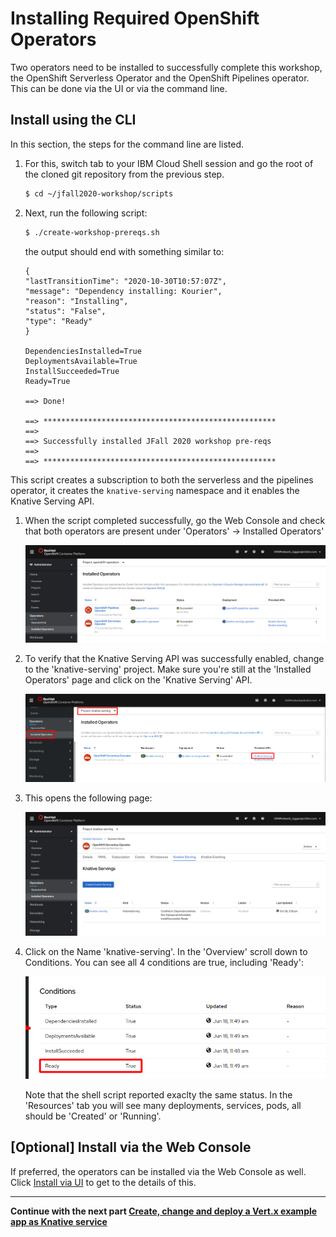 # Installing Required OpenShift Operators 

Two operators need to be installed to successfully complete this workshop, the OpenShift Serverless Operator and the OpenShift Pipelines operator. This can be done via the UI or via the command line. 


## Install using the CLI
In this section, the steps for the command line are listed. 

1. For this, switch tab to your IBM Cloud Shell session and go the root of the cloned git repository from the previous step.

   ```bash 
   $ cd ~/jfall2020-workshop/scripts
   ```

1. Next, run the following script:

   ```bash
   $ ./create-workshop-prereqs.sh
   ```
   
   the output should end with something similar to:

   ```
   {
   "lastTransitionTime": "2020-10-30T10:57:07Z",
   "message": "Dependency installing: Kourier",
   "reason": "Installing",
   "status": "False",
   "type": "Ready"
   }

   DependenciesInstalled=True
   DeploymentsAvailable=True
   InstallSucceeded=True
   Ready=True

   ==> Done!

   ==> ****************************************************
   ==> 
   ==> Successfully installed JFall 2020 workshop pre-reqs
   ==> 
   ==> ****************************************************
   ```

This script creates a subscription to both the serverless and the pipelines operator, it creates the `knative-serving` namespace and it enables the Knative Serving API.

1. When the script completed successfully, go the Web Console and check that both operators are present under 'Operators' -> Installed Operators'
   
   ![op status](images/ops-status.png) 

1. To verify that the Knative Serving API was successfully enabled, change to the 'knative-serving' project. Make sure you're still at the 'Installed Operators' page and click on the 'Knative Serving' API.
   
   ![crt kn srv](images/ins-kn-srv.png)

1. This opens the following page:

   ![kn serving](images/kn-serving.png)

1. Click on the Name 'knative-serving'. In the 'Overview' scroll down to Conditions. You can see all 4 conditions are true, including 'Ready':
   
   ![status2](images/status2.png)
   
   Note that the shell script reported exaclty the same status. In the 'Resources' tab you will see many deployments, services, pods, all should be 'Created' or 'Running'. 

## [Optional] Install via the Web Console

If preferred, the operators can be installed via the Web Console as well. Click [Install via UI](2-InstallKnativeUI.md) to get to the details of this.

---

__Continue with the next part [Create, change and deploy a Vert.x example app as Knative service](3-DeployKnativeService.md)__      


